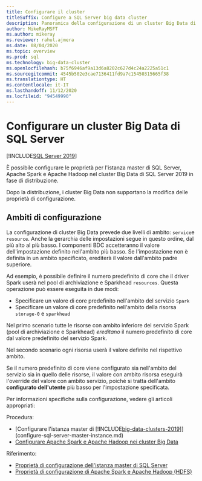 ```yaml
---
title: Configurare il cluster
titleSuffix: Configure a SQL Server big data cluster
description: Panoramica della configurazione di un cluster Big Data di SQL Server
author: MikeRayMSFT
ms.author: mikeray
ms.reviewer: rahul.ajmera
ms.date: 08/04/2020
ms.topic: overview
ms.prod: sql
ms.technology: big-data-cluster
ms.openlocfilehash: b75f6946af9a13d6a8202c627d4c24a2225a51c1
ms.sourcegitcommit: 4545b502e3cae7136411fd9a7c15450315665f38
ms.translationtype: HT
ms.contentlocale: it-IT
ms.lasthandoff: 11/12/2020
ms.locfileid: "94549990"
---
```

# <a name="configure-a-sql-server-big-data-cluster"></a>Configurare un cluster Big Data di SQL Server

[!INCLUDE[SQL Server 2019](../includes/applies-to-version/sqlserver2019.md)]

È possibile configurare le proprietà per l'istanza master di SQL Server, Apache Spark e Apache Hadoop nel cluster Big Data di SQL Server 2019 in fase di distribuzione.

Dopo la distribuzione, i cluster Big Data non supportano la modifica delle proprietà di configurazione.

## <a name="configuration-scopes"></a>Ambiti di configurazione
La configurazione di cluster Big Data prevede due livelli di ambito: `service`e `resource`. Anche la gerarchia delle impostazioni segue in questo ordine, dal più alto al più basso. I componenti BDC accetteranno il valore dell'impostazione definito nell'ambito più basso. Se l'impostazione non è definita in un ambito specificato, erediterà il valore dall'ambito padre superiore.

Ad esempio, è possibile definire il numero predefinito di core che il driver Spark userà nel pool di archiviazione e Sparkhead `resources`. Questa operazione può essere eseguita in due modi: 
- Specificare un valore di core predefinito nell'ambito del servizio `Spark`  
- Specificare un valore di core predefinito nell'ambito della risorsa `storage-0` e `sparkhead`

Nel primo scenario tutte le risorse con ambito inferiore del servizio Spark (pool di archiviazione e Sparkhead) *ereditano* il numero predefinito di core dal valore predefinito del servizio Spark.

Nel secondo scenario ogni risorsa userà il valore definito nel rispettivo ambito.

Se il numero predefinito di core viene configurato sia nell'ambito del servizio sia in quello delle risorse, il valore con ambito risorsa eseguirà l'override del valore con ambito servizio, poiché si tratta dell'ambito **configurato dell'utente** più basso per l'impostazione specificata.

Per informazioni specifiche sulla configurazione, vedere gli articoli appropriati:

Procedura: 
- [Configurare l'istanza master di [!INCLUDE[big-data-clusters-2019](../includes/ssbigdataclusters-ss-nover.md)]](configure-sql-server-master-instance.md)
- [Configurare Apache Spark e Apache Hadoop nei cluster Big Data](configure-spark-hdfs.md)

Riferimento: 
- [Proprietà di configurazione dell'istanza master di SQL Server](reference-config-master-instance.md)
- [Proprietà di configurazione di Apache Spark e Apache Hadoop (HDFS)](reference-config-spark-hadoop.md)
